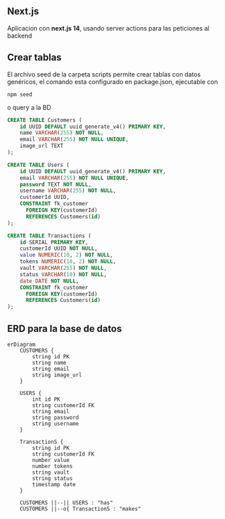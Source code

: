 ## Next.js

Aplicacion con **next.js 14**, usando server actions para las peticiones al backend

## Crear tablas
El archivo seed de la carpeta scripts permite crear tablas con datos genéricos, el comando esta configurado en package.json, ejecutable con 
```
npm seed
```
o query a la BD
```sql
CREATE TABLE Customers (
    id UUID DEFAULT uuid_generate_v4() PRIMARY KEY,
    name VARCHAR(255) NOT NULL,
    email VARCHAR(255) NOT NULL UNIQUE,
    image_url TEXT
);

CREATE TABLE Users (
    id UUID DEFAULT uuid_generate_v4() PRIMARY KEY,
    email VARCHAR(255) NOT NULL UNIQUE,
    password TEXT NOT NULL,
    username VARCHAR(255) NOT NULL,
    customerId UUID, 
    CONSTRAINT fk_customer
      FOREIGN KEY(customerId) 
      REFERENCES Customers(id)
);

CREATE TABLE Transactions (
    id SERIAL PRIMARY KEY,
    customerId UUID NOT NULL,
    value NUMERIC(10, 2) NOT NULL,
    tokens NUMERIC(10, 2) NOT NULL,
    vault VARCHAR(255) NOT NULL,
    status VARCHAR(10) NOT NULL, 
    date DATE NOT NULL,
    CONSTRAINT fk_customer
      FOREIGN KEY(customerId) 
      REFERENCES Customers(id)
);

```

## ERD para la base de datos
```mermaid
erDiagram
    CUSTOMERS {
        string id PK
        string name
        string email
        string image_url
    }

    USERS {
        int id PK
        string customerId FK
        string email
        string password
        string username
    }

    TransactionS {
        string id PK
        string customerId FK
        number value
        number tokens
        string vault
        string status
        timestamp date
    }

    CUSTOMERS ||--|| USERS : "has"
    CUSTOMERS ||--o{ TransactionS : "makes"
```
